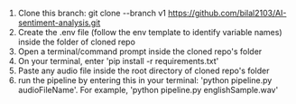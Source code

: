 1. Clone this branch: 
git clone --branch v1 https://github.com/bilal2103/AI-sentiment-analysis.git
2. Create the .env file (follow the env template to identify variable names) inside the folder of cloned repo
3. Open a terminal/command prompt inside the cloned repo's folder
4. On your terminal, enter 'pip install -r requirements.txt'
5. Paste any audio file inside the root directory of cloned repo's folder
6. run the pipeline by entering this in your terminal: 'python pipeline.py audioFileName'. For example, 'python pipeline.py englishSample.wav'
